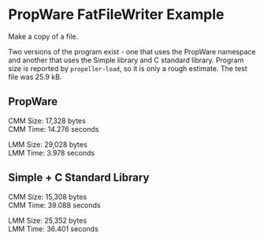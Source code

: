 PropWare FatFileWriter Example
==============================

Make a copy of a file.

Two versions of the program exist - one that uses the PropWare namespace and another that uses the Simple library and
C standard library. Program size is reported by `propeller-load`, so it is only a rough estimate. The test file was 
25.9 kB.

PropWare
--------

CMM Size: 17,328 bytes<br>
CMM Time: 14.276 seconds

LMM Size: 29,028 bytes<br>
LMM Time: 3.978 seconds

Simple + C Standard Library
---------------------------

CMM Size: 15,308 bytes<br>
CMM Time: 39.088 seconds

LMM Size: 25,352 bytes<br>
LMM Time: 36.401 seconds
